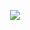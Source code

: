 <p align="center"><img src="http://hohk.dothome.co.kr/load/data/kt180401/166540795607277408.jpg">
<br>
</p>

